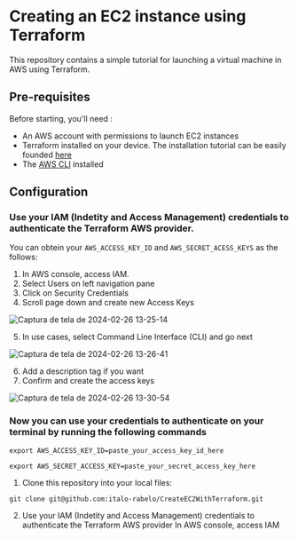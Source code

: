 # Creating an EC2 instance using Terraform
This repository contains a simple tutorial for launching a virtual machine in AWS using Terraform.

## Pre-requisites
Before starting, you'll need :
- An AWS account with permissions to launch EC2 instances
- Terraform installed on your device. The installation tutorial can be easily founded [here](https://developer.hashicorp.com/terraform/install)
- The [AWS CLI](https://docs.aws.amazon.com/cli/latest/userguide/install-cliv2.html) installed

## Configuration
### Use your IAM (Indetity and Access Management) credentials to authenticate the Terraform AWS provider.
   You can obtein your ```AWS_ACCESS_KEY_ID``` and ```AWS_SECRET_ACESS_KEYS``` as the follows:
   1. In AWS console, access IAM.
   2. Select Users on left navigation pane
   3. Click on Security Credentials
   4. Scroll page down and create new Access Keys
      
   ![Captura de tela de 2024-02-26 13-25-14](https://github.com/italo-rabelo/CreateEC2WithTerraform/assets/107402049/9e98469d-cb9a-470e-8636-c9471c75d930)

   5. In use cases, select Command Line Interface (CLI) and go next
    
   ![Captura de tela de 2024-02-26 13-26-41](https://github.com/italo-rabelo/CreateEC2WithTerraform/assets/107402049/37ed087f-2db6-4c69-8340-9629e4b53711)

   6. Add a description tag if you want
   7. Confirm and create the access keys

   ![Captura de tela de 2024-02-26 13-30-54](https://github.com/italo-rabelo/CreateEC2WithTerraform/assets/107402049/80c4f76f-08ec-4242-94b4-6d2de0b9e0bd)

### Now you can use your credentials to authenticate on your terminal by running the following commands
```
export AWS_ACCESS_KEY_ID=paste_your_access_key_id_here
```
```
export AWS_SECRET_ACCESS_KEY=paste_your_secret_access_key_here
```


1. Clone this repository into your local files:
```
git clone git@github.com:italo-rabelo/CreateEC2WithTerraform.git
```

2. Use your IAM (Indetity and Access Management) credentials to authenticate the Terraform AWS provider
   In AWS console, access IAM
